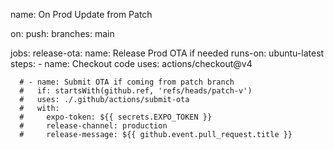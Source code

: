 name: On Prod Update from Patch

on:
  push:
    branches:
      main

jobs:
  release-ota:
    name: Release Prod OTA if needed
    runs-on: ubuntu-latest
    steps:
      - name: Checkout code
        uses: actions/checkout@v4
      
      # - name: Submit OTA if coming from patch branch
      #   if: startsWith(github.ref, 'refs/heads/patch-v')
      #   uses: ./.github/actions/submit-ota
      #   with:
      #     expo-token: ${{ secrets.EXPO_TOKEN }}
      #     release-channel: production
      #     release-message: ${{ github.event.pull_request.title }}
